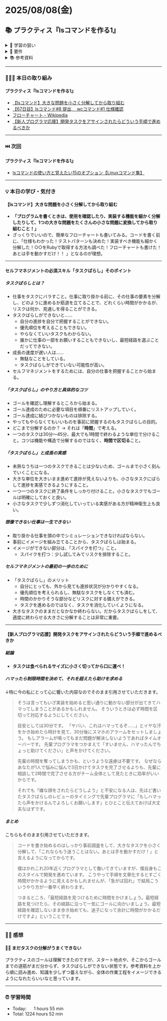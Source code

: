 # 2025/08/08(金)
## 📚 プラクティス『lsコマンドを作る1』

<details><summary>🎯 学習の狙い</summary>

- 標準出力について学ぶ
- 標準ライブラリの使い方を学ぶ
- Enumeratorには、each以外に便利なメソッドがあることを学ぶ
- RailsじゃないRubyプログラミングを学ぶ
- メソッド分割を学ぶ
- わかりやすい変数名メソッド名を学ぶ
- 大きな問題を分割する力を学ぶ
</details>


<details><summary>📌 要件</summary>

- [ ] オプション（`-a`や`-r`など）を付けず、且つ引数（フォルダのパス）も指定せずに実行する
- [ ] そのまま実行すると、今いるフォルダ（カレントディレクトリ）の中身を表示する
- [ ] `gem`は使わずに Ruby の標準ライブラリだけで作ること
- [ ] 完成したコードは GitHub の Pull Request として提出すること
- [ ] `rubocop-fjord`でデバッグを実行し、全てパスさせること
- [ ] 2つ以上のメソッドを自分で定義すること
- [ ] 表示は横に最大3列になるようにレイアウトすること
  - 3, 6, 9, 12のように3の倍数の件数だけでなく、最後の列に空欄ができるケースの結果も載せる
  - 「3列から5列に仕様変更してください」または「3列から100列に変えてください」とあとから言われても必要最小限の変更で対応できるようなロジックにしておくこと

</details>

<details><summary>📚 参考資料</summary>

<details><summary>参考</summary>

  - [x] [lsコマンドを作る](https://bootcamp.fjord.jp/pages/380)
</details>
 

<details><summary>学習の狙い</summary>

  - [x] [【lsコマンド】大きな問題を小さく分解してから取り組む](https://bootcamp.fjord.jp/pages/279)
</details>

<details><summary>ヒント</summary>

  - [ ] [lsコマンドの使い方と覚えたい15のオプション【Linuxコマンド集】](https://eng-entrance.com/linux_command_ls)
  - [ ] [library optparse (Ruby 2.6.0)](https://docs.ruby-lang.org/ja/latest/library/optparse.html)
  - [ ] [コマンドライン引数によるオプションに対応する (optparse) | まくまくRubyノート](https://maku77.github.io/ruby/io/optparse.html)
  - [ ] [コマンドライン引数・オプションの処理](https://bootcamp.fjord.jp/pages/251)
  - [ ] [binding.irb](https://docs.ruby-lang.org/ja/latest/method/Kernel/m/binding.html)
  - [ ] [Fileクラス](https://docs.ruby-lang.org/ja/latest/class/File.html)
  - [ ] [lsコマンドで表示されるファイルのモード(drwxr-xr-x) 〜RubyのFile::Stat#modeとは〜](https://zenn.dev/universato/articles/20201202-z-mode)
</details>

<details><summary>良いプログラムを書くための方法</summary>

  - [ ] [プログラミング初心者は変数名やメソッド名を略さない方がいいよ、という話 - give IT a try](https://blog.jnito.com/entry/2020/10/20/092724)
  - [ ] [\[RubyTips\] ハッシュテーブルによる分岐数削減](https://docs.komagata.org/5691)
  - [ ] [プログラムを書くときの考え方](https://bootcamp.fjord.jp/pages/147)
  - [ ] [rubyでコマンドを作る](https://bootcamp.fjord.jp/pages/250)
  - [ ] [RubyTips - komagataのブログ](https://docs.komagata.org/tags/rubytips/)
  - [ ] [Rubyスクリプトにもmainメソッドを定義するといいかも、という話 - Qiita](https://qiita.com/jnchito/items/4b4cae54170cc2f4377e)
  - [ ] [初心者がRailsプロジェクトへの初PRする前に見るチェックリスト - komagataのブログ](https://docs.komagata.org/5676)
  - [ ] [プログラミングでよく使う英単語のまとめ【随時更新】 - Qiita](https://qiita.com/Ted-HM/items/7dde25dcffae4cdc7923)
  - [ ] [代表的なデータ構造](https://bootcamp.fjord.jp/pages/148)
  - [ ] [配列の二人三脚を避ける](https://bootcamp.fjord.jp/pages/388)
  - [ ] [参考：lsコマンドの列幅が人によって異なるのはなぜ？ | FBC
](https://bootcamp.fjord.jp/questions/707)
</details>

 <details><summary>終了条件の確認</summary>

- [x] [終了条件 - lsコマンドを作る](https://bootcamp.fjord.jp/pages/ls-command#requirements)
</details>
</details>


---


### 🧑🏻‍💻 本日の取り組み
#### プラクティス『lsコマンドを作る1』
- [【lsコマンド】大きな問題を小さく分解してから取り組む](https://bootcamp.fjord.jp/pages/279)
- [【67日目】lsコマンド#8 提出,　wcコマンド#1 仕様確認](https://bootcamp.fjord.jp/reports/17617)
- [フローチャート - Wikipedia](https://ja.wikipedia.org/wiki/%E3%83%95%E3%83%AD%E3%83%BC%E3%83%81%E3%83%A3%E3%83%BC%E3%83%88#:~:text=%E3%83%95%E3%83%AD%E3%83%BC%E3%83%81%E3%83%A3%E3%83%BC%E3%83%88%20(flowchart%E3%80%81%E6%B5%81%E3%82%8C%E5%9B%B3)%20%E3%81%AF,%E8%A1%A8%E7%8F%BE%E3%81%99%E3%82%8B%E5%9B%B3%E3%81%A7%E3%81%82%E3%82%8B%E3%80%82)
- [【新人プログラマ応援】開発タスクをアサインされたらどういう手順で進めるべきか](https://qiita.com/jnchito/items/017487cd882091494298)


---


### ⏭️ 次回
#### プラクティス『lsコマンドを作る1』
- [lsコマンドの使い方と覚えたい15のオプション【Linuxコマンド集】](https://eng-entrance.com/linux_command_ls)


---


### 💡 本日の学び・気付き
#### 【lsコマンド】大きな問題を小さく分解してから取り組む
- **「プログラムを書くときは、使用を確認したり、実装する機能を細かく分解したりして、1つの大きな問題をたくさんの小さな問題に変換してから取り組むこと！」**
- ざっくりでいいので、簡単なフローチャートも書いてみる。コードを書く前に、「仕様もわかった！テストパターンも決めた！実装すべき機能も細かく分解した！○○をRubyで取得する方法も調べた！フローチャートも書けた！ あとは手を動かすだけ！！ 」となるのが理想。

---


#### セルフマネジメントの必須スキル「タスクばらし」そのポイント
##### タスクばらしとは？
  - 仕事をタスクにバラすこと。仕事に取り掛かる前に、その仕事の要素を分解し、どのように進めるか筋道を立てることで、どれくらい時間がかかるが、リスクは何か、見通しを得ることができる。
- タスクばらしができないと......
  - 自分の進捗を自分で把握することができない。
  - 優先順位を考えることもできない。
  - やらなくていいタスクもわからない。
  - 誰かに仕事の一部をお願いすることもできないし、最短経路を選ぶことだってできない。
- 成長の速度が遅い人は......
  - 無駄なことをしている。
  - タスクばらしができていない可能性が高い。
- セルフマネジメントをするためには、自分の仕事を把握することから始まる。

##### 「タスクばらし」のやり方と具体的なコツ
- ゴールを確認し理解するところから始まる。
- ゴール達成のために必要な項目を順番にリストアップしていく。
- ゴール達成に結びつかないものは排除する。
- やってもやらなくてもいいものを事前に把握するのもタスクばらしの目的。
- どこまで分解するのか？ → それは「**時間**」で考える。
- 一つのタスクは30分〜45分、最大でも1時間で終わるような単位で分けること。コツは機能や構造で分解するのではなく、**時間で区切る**こと。

##### 「タスクばらし」と成長の実感
- 未熟なうちは一つのタスクできることは少ないため、ゴールまで小さく刻んでいくことになる。
- 大きな単位を大きいまま進めて進捗が見えないよりも、小さなタスクにばらして進捗を実感できるようにすること。
- 一つ一つのタスクに終了条件をしっかり付けること。小さなタスクでもゴールは明確にしておくと良い。
- 小さなタスクで少しずつ消化していっている実感がある方が精神衛生上も良い。

##### 想像できない仕事は一生できない
- 取り掛かる仕事を頭の中でシミュレーションできなければならない。
- 事前にイメージを組み立てることから、タスクばらしは始まる。
- イメージができない部分は、「スパイクを打つ」こと。
    - スパイクを打つ：少し試してみてリスクを排除すること。

##### セルフマネジメントの最初の一歩のために
- 「タスクばらし」のメリット
  - 自分にとっても、外から見ても進捗状況が分かりやすくなる。
  - 優先順位を考えられるし、無駄なタスクをしなくても済む。
  - 時間のかかりそうな部分などリスクに対する備えができる。
  - タスクを進めるのではなく、タスクを消化していくようになる。
- 大きなタスクのままだとなかなか終わらない。だからタスクばらしをして、適度に終わらせる大きさに分解することは非常に重要。


---


#### 【新人プログラマ応援】開発タスクをアサインされたらどういう手順で進めるべきか
##### 結論
- **タスクは食べられるサイズに小さく切ってから口に運べ！**

##### ハマったら制限時間を決めて、それを超えたら助けを求める
↓特に今の私にとって心に響いた内容なのでそのまま引用させていただきます。

> そうは言ってもいざ実装を始めると思い通りに動かない部分が出てきてハマってしまうことがあるかもしれません。
そういうときは必ず時間を区切って対応するようにしてください。
>
> 目安としては30分です。
「ヤバい、これはハマってるぞ……」とイヤな汗をかき始めたら時計を見て、30分後にスマホのアラームをセットしましょう。
もしアラームが鳴ってもまだ問題が解決しないようであればタイムオーバーです。
先輩プログラマをつかまえて「すいません、ハマったんでちょっと助けてください」と声をかけてください。
>
> 先輩の時間を奪ってしまうかも、というような遠慮は不要です。
なぜならあなたが1人で悩みに悩んで3日かけてタスクを完了させるよりも、先輩に相談して2時間で完了させる方がチーム全体として見たときに効率がいいからです。
>
> それでも「嫌な顔をされたらどうしよう」と不安になる人は、先ほど書いたタスクばらしのレビューのタイミングで先輩プログラマに「もしハマったら声をかけるんでよろしくお願いします」とひとこと伝えておけば大丈夫なはずです。

##### まとめ
こちらもそのまま引用させていただきます。

> コードを書き始めるのはしっかり事前調査をして、大きなタスクを小さく分解して、「これならもう迷うことはない。あとは手を動かすだけ！」と言えるようになってからです。
>
> 僕はかれこれ20年近くプログラマとして働いてきていますが、僕自身もこのスタイルで開発を進めています。
こうやって手順を文章化するとすごく時間がかかるように見えるかもしれませんが、「急がば回れ」で結局こういうやり方が一番早く終わります。
>
> つまるところ、「最短経路を見つけるために時間をかけましょう。最短経路を見つけたら、その経路に沿って一気にゴールに向かいましょう。最短経路を確認しないまま歩き始めても、迷子になって余計に時間がかかるだけですよ」ということです。


---


### ✍🏻 感想
#### 🧩🤔 まだタスクの分解がうまくできない
プラクティスのゴールは理解できたのですが、スタート地点や、そこからゴールまでの道筋がまだ分からず、タスクばらしができない状態です。参考資料を上から順に読み進め、知識を少しずつ蓄えながら、全体の作業工程をイメージできるようになれたらいいなと思っています。


---


### ⏰ 学習時間
- Today:&nbsp;&nbsp;&nbsp;&nbsp;&nbsp; 1 hours 55 min
- Total: 1224 hours 52 min
